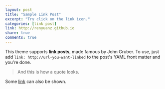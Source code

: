 ```yaml
---
layout: post
title: "Sample Link Post"
excerpt: "Try click on the link icon."
categories: [link post]
link: http://renyuanz.github.io
share: true
comments: true
---
```


This theme supports **link posts**, made famous by John Gruber. To use, just add `link: http://url-you-want-linked` to the post's YAML front matter and you're done.

> And this is how a quote looks.

Some [link](http://renyuanz.github.io) can also be shown.

